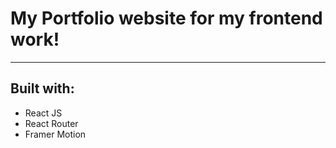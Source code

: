 # My Portfolio website for my frontend work!

---

## Built with:

- React JS
- React Router
- Framer Motion
